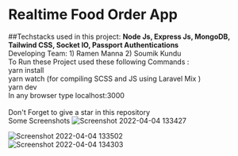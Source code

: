 # Realtime Food Order App
##Techstacks used in this project: **Node Js, Express Js, MongoDB, Tailwind CSS, Socket IO, Passport Authentications**</br>
Developing Team: 1) Ramen Manna 2) Soumik Kundu </br>
To Run these Project used these following Commands :</br>
yarn install</br>
yarn watch (for compiling SCSS and JS using Laravel Mix )</br>
yarn dev</br>
In any browser type localhost:3000</br>
</br>
Don't Forget to give a star in this repository</br>
Some Screenshots ![Screenshot 2022-04-04 133427](https://user-images.githubusercontent.com/58328935/161501745-863d8085-ae10-4ee4-8b39-6844b985b0ed.png)</br>



![Screenshot 2022-04-04 133502](https://user-images.githubusercontent.com/58328935/161501781-c0bbdb98-35b0-4d0a-a760-66c8c0a19812.png)</br>
![Screenshot 2022-04-04 134303](https://user-images.githubusercontent.com/58328935/161502384-a01da143-83ba-4b48-9453-890a3d887f96.png)
